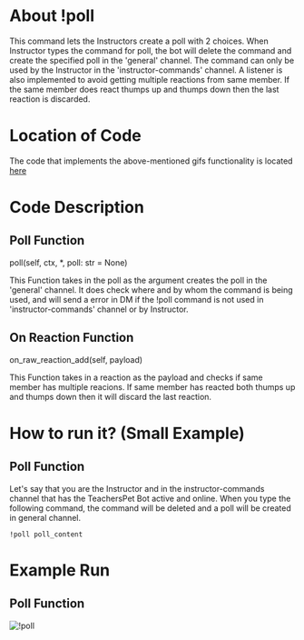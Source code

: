 # About !poll
This command lets the Instructors create a poll with 2 choices. When Instructor types the command for poll, 
the bot will delete the command and create the specified poll in the 'general' channel. The command can only be used by the Instructor in the 'instructor-commands' channel.
A listener is also implemented to avoid getting multiple reactions from same member. If the same member does react thumps up and thumps down then the last reaction is discarded.
# Location of Code
The code that implements the above-mentioned gifs functionality is located [here](https://github.com/War-Keeper/TeachersPetBot/blob/main/cogs/polling.py)

# Code Description
## Poll Function

poll(self, ctx, *, poll: str = None)

This Function takes in the poll as the argument creates the poll in the 'general' channel. 
It does check where and by whom the command is being used, and will send a error in DM if the !poll command is not used in 'instructor-commands' channel or by Instructor.

## On Reaction Function

on_raw_reaction_add(self, payload)


This Function takes in a reaction as the payload and checks if same member has multiple reacions.
If same member has reacted both thumps up and thumps down then it will discard the last reaction.

# How to run it? (Small Example)
## Poll Function
Let's say that you are the Instructor and in the instructor-commands channel that has the TeachersPet Bot active and online. 
When you type the following command, the command will be deleted and a poll will be created in general channel.
```
!poll poll_content
```

# Example Run
## Poll Function
![!poll](https://github.com/War-Keeper/TeachersPetBot/blob/main/images/gifs/polling/poll.gif)